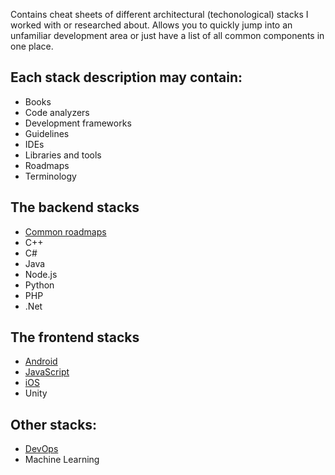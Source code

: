 Contains cheat sheets of different architectural (techonological) stacks I worked with or researched about. Allows you to quickly jump into an unfamiliar development area or just have a list of all common components in one place.

## Each stack description may contain:
- Books
- Code analyzers
- Development frameworks
- Guidelines
- IDEs
- Libraries and tools
- Roadmaps
- Terminology

## The backend stacks
- [Common roadmaps](backend.md)
- C++
- C#
- Java
- Node.js
- Python
- PHP
- .Net

## The frontend stacks
- [Android](android.md)
- [JavaScript](frontend-js.md)
- [iOS](#ios)
- Unity

## Other stacks:
- [DevOps](devops.md)
- Machine Learning


